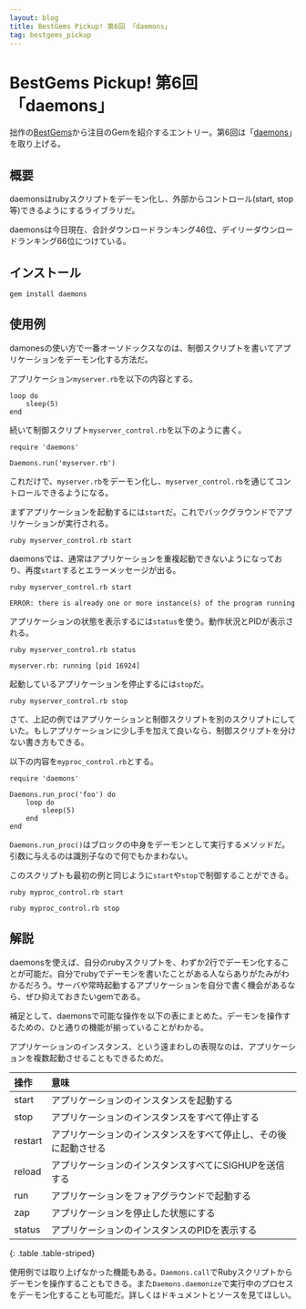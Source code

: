 ```yaml
---
layout: blog
title: BestGems Pickup! 第6回 「daemons」
tag: bestgems_pickup
---
```


# BestGems Pickup! 第6回 「daemons」

拙作の[BestGems](http://bestgems.org/)から注目のGemを紹介するエントリー。第6回は「[daemons](http://daemons.rubyforge.org/)」を取り上げる。

## 概要

daemonsはrubyスクリプトをデーモン化し、外部からコントロール(start, stop等)できるようにするライブラリだ。

daemonsは今日現在、合計ダウンロードランキング46位、デイリーダウンロードランキング66位につけている。

## インストール

    gem install daemons

## 使用例

damonesの使い方で一番オーソドックスなのは、制御スクリプトを書いてアプリケーションをデーモン化する方法だ。

アプリケーション`myserver.rb`を以下の内容とする。

~~~~
loop do
	sleep(5)
end
~~~~

続いて制御スクリプト`myserver_control.rb`を以下のように書く。

~~~~
require 'daemons'

Daemons.run('myserver.rb')
~~~~

これだけで、`myserver.rb`をデーモン化し、`myserver_control.rb`を通じてコントロールできるようになる。

まずアプリケーションを起動するには`start`だ。これでバックグラウンドでアプリケーションが実行される。

~~~~
ruby myserver_control.rb start
~~~~

daemonsでは、通常はアプリケーションを重複起動できないようになっており、再度`start`するとエラーメッセージが出る。

~~~~
ruby myserver_control.rb start
~~~~

~~~~
ERROR: there is already one or more instance(s) of the program running
~~~~

アプリケーションの状態を表示するには`status`を使う。動作状況とPIDが表示される。

~~~~
ruby myserver_control.rb status
~~~~

~~~~
myserver.rb: running [pid 16924]
~~~~

起動しているアプリケーションを停止するには`stop`だ。

~~~~
ruby myserver_control.rb stop
~~~~

さて、上記の例ではアプリケーションと制御スクリプトを別のスクリプトにしていた。もしアプリケーションに少し手を加えて良いなら、制御スクリプトを分けない書き方もできる。

以下の内容を`myproc_control.rb`とする。

~~~~
require 'daemons'

Daemons.run_proc('foo') do
	loop do
		sleep(5)
	end
end
~~~~

`Daemons.run_proc()`はブロックの中身をデーモンとして実行するメソッドだ。引数に与えるのは識別子なので何でもかまわない。

このスクリプトも最初の例と同じように`start`や`stop`で制御することができる。

~~~~
ruby myproc_control.rb start
~~~~

~~~~
ruby myproc_control.rb stop
~~~~

## 解説

daemonsを使えば、自分のrubyスクリプトを、わずか2行でデーモン化することが可能だ。自分でrubyでデーモンを書いたことがある人ならありがたみがわかるだろう。サーバや常時起動するアプリケーションを自分で書く機会があるなら、ぜひ抑えておきたいgemである。

補足として、daemonsで可能な操作を以下の表にまとめた。デーモンを操作するための、ひと通りの機能が揃っていることがわかる。

アプリケーションのインスタンス、という遠まわしの表現なのは、アプリケーションを複数起動させることもできるためだ。

|操作|意味|
|:-|:-|
|start|アプリケーションのインスタンスを起動する|
|stop|アプリケーションのインスタンスをすべて停止する|
|restart|アプリケーションのインスタンスをすべて停止し、その後に起動させる|
|reload|アプリケーションのインスタンスすべてにSIGHUPを送信する|
|run|アプリケーションをフォアグラウンドで起動する|
|zap|アプリケーションを停止した状態にする|
|status|アプリケーションのインスタンスのPIDを表示する|
{: .table .table-striped}

使用例では取り上げなかった機能もある。`Daemons.call`でRubyスクリプトからデーモンを操作することもできる。また`Daemons.daemonize`で実行中のプロセスをデーモン化することも可能だ。詳しくはドキュメントとソースを見てほしい。
